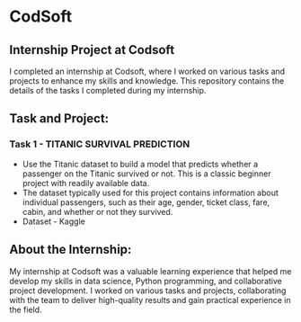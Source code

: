 # CodSoft

## Internship Project at Codsoft

I completed an internship at Codsoft, where I worked on various tasks and projects to enhance my skills and knowledge. This repository contains the details of the tasks I completed during my internship.

## Task and Project:

### Task 1 - TITANIC SURVIVAL PREDICTION
- Use the Titanic dataset to build a model that predicts whether a passenger on the Titanic survived or not. This is a classic beginner project with readily available data.
- The dataset typically used for this project contains information about individual passengers, such as their age, gender, ticket class, fare, cabin, and whether or not they survived.
- Dataset - Kaggle

## About the Internship:

My internship at Codsoft was a valuable learning experience that helped me develop my skills in data science, Python programming, and collaborative project development. I worked on various tasks and projects, collaborating with the team to deliver high-quality results and gain practical experience in the field.


